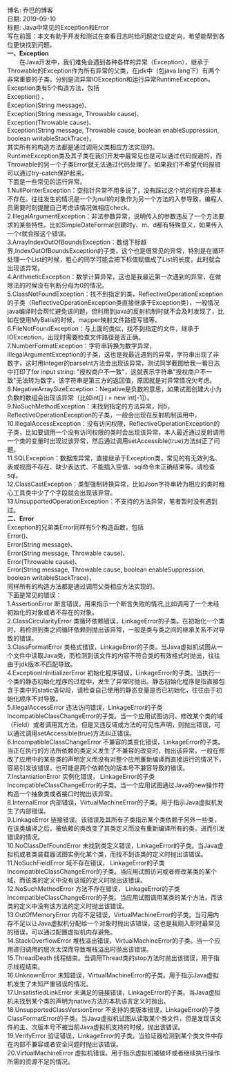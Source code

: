﻿博名: 乔巴的博客   
日期:   2019-09-10  
标题: Java中常见的Exception和Error    
写在前面：本文有助于开发和测试在查看日志时给问题定位或定向，希望能帮到各位更快找到问题。  
**一、Exception**     
&emsp;&emsp;在Java开发中，我们难免会遇到各种各样的异常（Exception），继承于Throwable的Exception作为所有异常的父类，在jdk中（包java.lang下）有两个非常重要的子类，分别是流异常IOException和运行异常RuntimeException。   
    Exception类有5个构造方法，包括  
Exception() 、  
Exception(String message)、  
Exception(String message, Throwable cause)、  
Exception(Throwable cause)、  
Exception(String message, Throwable cause, boolean enableSuppression, boolean writableStackTrace)，  
其实所有的构造方法都是通过调用父类相应方法实现的。  
    RuntimeException类及其子类在我们开发中最常见也是可以通过代码规避的，而Throwable的另一个子类Error就无法通过代码处理了。如果我们不希望代码报错可以通过try-catch保护起来。  
下面是一些常见的运行异常。  
1.NullPointerException：空指针异常不用多说了，没有踩过这个坑的程序员基本不存在。往往发生的情况是一个为null的对象作为另一个方法的入参导致，编程人员需要时刻提醒自己考虑该情况做相应check。  
2.IllegalArgumentException：非法参数异常，说明传入的参数违反了一个方法要求的某些特性。比如SimpleDateFormat创建时y、m、d都有特殊意义，如果传入一个r就会报这个错误。  
3.ArrayIndexOutOfBoundsException：数组下标越界,IndexOutOfBoundsException的子类，这个也是很常见的异常，特别是在循环处理一个List的时候，粗心的同学可能会把下标值赋值成了List的长度，此时就会出现该异常。  
4.ArithmeticException：数学计算异常，这也是我最近第一次遇到的异常，在做除法的时候没有判断分母为0的情况。  
5.ClassNotFoundException：找不到指定的类，ReflectiveOperationException的子类（ReflectiveOperationException类直接继承于Exception类），一般情况java编译时会帮忙避免该问题，但利用到java的反射机制时就不会及时发现了，比如在使用MyBatis的时候，mapper映射文件路径写错等。  
6.FileNotFoundException：与上面的类似，找不到指定的文件，继承于IOException，出现时需要检查文件路径是否正确。  
7.NumberFormatException：字符串转换为数字异常，IllegalArgumentException的子类，这也是我最近遇到的异常，字符串出现了非数字，这时用Integer的parseInt方法会出现该异常，测试同学截图给我一看日志中打印了for input string: "授权商户不一致"，这就表示字符串"授权商户不一致"无法转为数字，该字符串是第三方的返回值，原因就是对异常情况欠考虑。  
8.NegativeArraySizeException：Negative是负数的意思，如果试图创建大小为负数的数组会出现该异常（比如int[] i = new int[-1]）。  
9.NoSuchMethodException：未找到指定的方法异常，同5，ReflectiveOperationException的子类，一般会出现在反射机制运用中。  
10.IllegalAccessException：没有访问权限，ReflectiveOperationException的子类，比如要调用一个没有访问权限的类时会出现该异常，本人最近通过反射调用一个类的变量时出现过该异常，然后通过调用setAccessible(true)方法纠正了问题。  
11.SQLException：数据库异常，直接继承于Exception类，常见的有无效列名、表或视图不存在、缺少表达式、不能插入空值、sql命令未正确结束等。请检查sql。  
12.ClassCastException：类型强制转换异常，比如Json字符串转为相应的类时粗心工具类中少了个字段就会出现该异常。  
13.UnsupportedOperationException：不支持的方法异常，笔者暂时没有遇到过。      
**二、Error**   
    Exception的兄弟类Error同样有5个构造函数，包括  
Error()、  
Error(String message)、  
Error(String message, Throwable cause)、  
Error(Throwable cause)、  
Error(String message, Throwable cause, boolean enableSuppression, boolean writableStackTrace)，  
同样所有的构造方法都是通过调用父类相应方法实现的。  
下面是常见的错误：   
1.AssertionError 断言错误，用来指示一个断言失败的情况,比如调用了一个未经初始化的对象或者不存在的对象。   
2.ClassCircularityError 类循环依赖错误，LinkageError的子类。在初始化一个类时，若检测到类之间循环依赖则抛出该异常，一般是类与类之间的继承关系不对导致的错误。   
3.ClassFormatError 类格式错误，LinkageError的子类。当Java虚拟机试图从一个文件中读取Java类，而检测到该文件的内容不符合类的有效格式时抛出，往往由于jdk版本不匹配导致。   
4.ExceptionInInitializerError 初始化程序错误，LinkageError的子类。当执行一个类的静态初始化程序的过程中，发生了异常时抛出。静态初始化程序是指直接包含于类中的static语句段，请检查自己使用的静态变量是否已初始化，往往由于初始化顺序不对导致。    
5.IllegalAccessError 违法访问错误，LinkageError的子类IncompatibleClassChangeError的子类。当一个应用试图访问、修改某个类的域（Field）或者调用其方法，但是又违反域或方法的可见性声明，则抛出错误，可以通过调用setAccessible(true)方法纠正错误。  
6.IncompatibleClassChangeError 不兼容的类变化错误，LinkageError的子类。当正在执行的方法所依赖的类定义发生了不兼容的改变时，抛出该异常。一般在修改了应用中的某些类的声明定义而没有对整个应用重新编译而直接运行的情况下，容易引发该错误，也可能是两个依赖包的版本号不兼容导致的错误。   
7.InstantiationError 实例化错误， LinkageError的子类IncompatibleClassChangeError的子类。当一个应用试图通过Java的new操作符构造一个抽象类或者接口时抛出该异常。   
8.InternalError 内部错误，VirtualMachineError的子类。用于指示Java虚拟机发生了内部错误。   
9.LinkageError 链接错误。该错误及其所有子类指示某个类依赖于另外一些类，在该类编译之后，被依赖的类改变了其类定义而没有重新编译所有的类，进而引发错误的情况。  
10.NoClassDefFoundError 未找到类定义错误，LinkageError的子类。当Java虚拟机或者类装载器试图实例化某个类，而找不到该类的定义时抛出该错误。  
11.NoSuchFieldError 域不存在错误， LinkageError的子类IncompatibleClassChangeError的子类。当应用试图访问或者修改某类的某个域，而该类的定义中没有该域的定义时抛出该错误。  
 12.NoSuchMethodError 方法不存在错误， LinkageError的子类IncompatibleClassChangeError的子类。当应用试图调用某类的某个方法，而该类的定义中没有该方法的定义时抛出该错误。  
13.OutOfMemoryError 内存不足错误，VirtualMachineError的子类。当可用内存不足以让Java虚拟机分配给一个对象时抛出该错误，这也是我刚入职时最常见的错误，可以通过配置虚拟机内存避免。  
14.StackOverflowError 堆栈溢出错误，VirtualMachineError的子类。当一个应用递归调用的层次太深而导致堆栈溢出时抛出该错误。   
15.ThreadDeath 线程结束。当调用Thread类的stop方法时抛出该错误，用于指示线程结束。   
16.UnknownError 未知错误，VirtualMachineError的子类。用于指示Java虚拟机发生了未知严重错误的情况。   
17.UnsatisfiedLinkError 未满足的链接错误，LinkageError的子类。当Java虚拟机未找到某个类的声明为native方法的本机语言定义时抛出。  
18.UnsupportedClassVersionError 不支持的类版本错误，LinkageError的子类ClassFormatError的子类。当Java虚拟机试图从读取某个类文件，但是发现该文件的主、次版本号不被当前Java虚拟机支持的时候，抛出该错误。  
19.VerifyError 验证错误，LinkageError的子类。当验证器检测到某个类文件中存在内部不兼容或者安全问题时抛出该错误。  
20.VirtualMachineError 虚拟机错误。用于指示虚拟机被破坏或者继续执行操作所需的资源不足的情况。  
